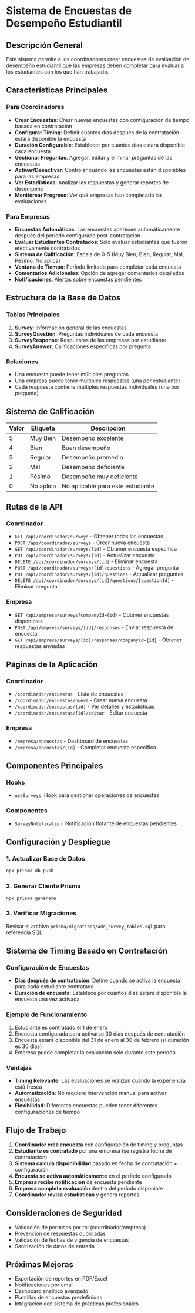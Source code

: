 # Sistema de Encuestas de Desempeño Estudiantil

## Descripción General

Este sistema permite a los coordinadores crear encuestas de evaluación de desempeño estudiantil que las empresas deben completar para evaluar a los estudiantes con los que han trabajado.

## Características Principales

### Para Coordinadores

- **Crear Encuestas**: Crear nuevas encuestas con configuración de tiempo basada en contratación
- **Configurar Timing**: Definir cuántos días después de la contratación estará disponible la encuesta
- **Duración Configurable**: Establecer por cuántos días estará disponible cada encuesta
- **Gestionar Preguntas**: Agregar, editar y eliminar preguntas de las encuestas
- **Activar/Desactivar**: Controlar cuándo las encuestas están disponibles para las empresas
- **Ver Estadísticas**: Analizar las respuestas y generar reportes de desempeño
- **Monitorear Progreso**: Ver qué empresas han completado las evaluaciones

### Para Empresas

- **Encuestas Automáticas**: Las encuestas aparecen automáticamente después del período configurado post-contratación
- **Evaluar Estudiantes Contratados**: Solo evaluar estudiantes que fueron efectivamente contratados
- **Sistema de Calificación**: Escala de 0-5 (Muy Bien, Bien, Regular, Mal, Pésimo, No aplica)
- **Ventana de Tiempo**: Período limitado para completar cada encuesta
- **Comentarios Adicionales**: Opción de agregar comentarios detallados
- **Notificaciones**: Alertas sobre encuestas pendientes

## Estructura de la Base de Datos

### Tablas Principales

1. **Survey**: Información general de las encuestas
2. **SurveyQuestion**: Preguntas individuales de cada encuesta
3. **SurveyResponse**: Respuestas de las empresas por estudiante
4. **SurveyAnswer**: Calificaciones específicas por pregunta

### Relaciones

- Una encuesta puede tener múltiples preguntas
- Una empresa puede tener múltiples respuestas (una por estudiante)
- Cada respuesta contiene múltiples respuestas individuales (una por pregunta)

## Sistema de Calificación

| Valor | Etiqueta  | Descripción                       |
| ----- | --------- | --------------------------------- |
| 5     | Muy Bien  | Desempeño excelente               |
| 4     | Bien      | Buen desempeño                    |
| 3     | Regular   | Desempeño promedio                |
| 2     | Mal       | Desempeño deficiente              |
| 1     | Pésimo    | Desempeño muy deficiente          |
| 0     | No aplica | No aplicable para este estudiante |

## Rutas de la API

### Coordinador

- `GET /api/coordinador/surveys` - Obtener todas las encuestas
- `POST /api/coordinador/surveys` - Crear nueva encuesta
- `GET /api/coordinador/surveys/[id]` - Obtener encuesta específica
- `PUT /api/coordinador/surveys/[id]` - Actualizar encuesta
- `DELETE /api/coordinador/surveys/[id]` - Eliminar encuesta
- `POST /api/coordinador/surveys/[id]/questions` - Agregar pregunta
- `PUT /api/coordinador/surveys/[id]/questions` - Actualizar preguntas
- `DELETE /api/coordinador/surveys/[id]/questions/[questionId]` - Eliminar pregunta

### Empresa

- `GET /api/empresa/surveys?companyId={id}` - Obtener encuestas disponibles
- `POST /api/empresa/surveys/[id]/responses` - Enviar respuesta de encuesta
- `GET /api/empresa/surveys/[id]/responses?companyId={id}` - Obtener respuestas enviadas

## Páginas de la Aplicación

### Coordinador

- `/coordinador/encuestas` - Lista de encuestas
- `/coordinador/encuestas/nueva` - Crear nueva encuesta
- `/coordinador/encuestas/[id]` - Ver detalles y estadísticas
- `/coordinador/encuestas/[id]/editar` - Editar encuesta

### Empresa

- `/empresa/encuestas` - Dashboard de encuestas
- `/empresa/encuestas/[id]` - Completar encuesta específica

## Componentes Principales

### Hooks

- `useSurveys`: Hook para gestionar operaciones de encuestas

### Componentes

- `SurveyNotification`: Notificación flotante de encuestas pendientes

## Configuración y Despliegue

### 1. Actualizar Base de Datos

```bash
npx prisma db push
```

### 2. Generar Cliente Prisma

```bash
npx prisma generate
```

### 3. Verificar Migraciones

Revisar el archivo `prisma/migrations/add_survey_tables.sql` para referencia SQL.

## Sistema de Timing Basado en Contratación

### Configuración de Encuestas

- **Días después de contratación**: Define cuándo se activa la encuesta para cada estudiante contratado
- **Duración de encuesta**: Establece por cuántos días estará disponible la encuesta una vez activada

### Ejemplo de Funcionamiento

1. Estudiante es contratado el 1 de enero
2. Encuesta configurada para activarse 30 días después de contratación
3. Encuesta estará disponible del 31 de enero al 30 de febrero (si duración es 30 días)
4. Empresa puede completar la evaluación solo durante este período

### Ventajas

- **Timing Relevante**: Las evaluaciones se realizan cuando la experiencia está fresca
- **Automatización**: No requiere intervención manual para activar encuestas
- **Flexibilidad**: Diferentes encuestas pueden tener diferentes configuraciones de tiempo

## Flujo de Trabajo

1. **Coordinador crea encuesta** con configuración de timing y preguntas
2. **Estudiante es contratado** por una empresa (se registra fecha de contratación)
3. **Sistema calcula disponibilidad** basado en fecha de contratación + configuración
4. **Encuesta se activa automáticamente** en el período configurado
5. **Empresa recibe notificación** de encuesta pendiente
6. **Empresa completa evaluación** dentro del período disponible
7. **Coordinador revisa estadísticas** y genera reportes

## Consideraciones de Seguridad

- Validación de permisos por rol (coordinador/empresa)
- Prevención de respuestas duplicadas
- Validación de fechas de vigencia de encuestas
- Sanitización de datos de entrada

## Próximas Mejoras

- Exportación de reportes en PDF/Excel
- Notificaciones por email
- Dashboard analítico avanzado
- Plantillas de encuestas predefinidas
- Integración con sistema de prácticas profesionales
